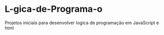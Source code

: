 # L-gica-de-Programa-o
Projetos iniciais para desenvolver logica de programação em JavaScript e html
